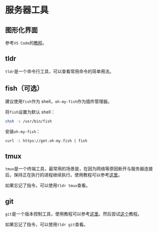 # 服务器工具

## 图形化界面

参考`VS Code`的[教程](https://code.visualstudio.com/docs/remote/ssh)。

## tldr

`tldr`是一个命令行工具，可以查看常用命令的简单用法。


## fish（可选）

建议使用`fish`作为 shell，`oh-my-fish`作为插件管理器。

将`fish`设置为默认 shell：

```bash
chsh -s /usr/bin/fish
```

安装`oh-my-fish`：

```bash
curl -L https://get.oh-my.fish | fish
```

## tmux

`tmux`是一个终端工具，最常用的场景是，在因为网络等原因断开与服务器连接后，保持正在执行的进程继续执行。使用教程可以参考[这里](https://www.redhat.com/en/blog/introduction-tmux-linux)。

如果忘记了指令，可以使用`tldr tmux`查看。

## git

`git`是一个版本控制工具，使用教程可以参考[这里](https://docs.github.com/en/get-started/using-git)。然后尝试[这个](https://docs.github.com/en/get-started/start-your-journey/hello-world)教程。

如果忘记了指令，可以使用`tldr git`查看。
